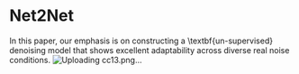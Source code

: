 # Net2Net

In this paper, our emphasis is on constructing a \textbf{un-supervised} denoising model that shows excellent adaptability across diverse real noise conditions. 
![Uploading cc13.png…]()
